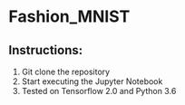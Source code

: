 # Fashion_MNIST
## Instructions:
1. Git clone the repository
2. Start executing the Jupyter Notebook
3. Tested on Tensorflow 2.0 and Python 3.6
